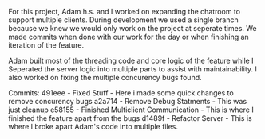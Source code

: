For this project, Adam h.s. and I worked on expanding the chatroom to support
multiple clients. During development we used a single branch because we knew
we would only work on the project at seperate times. We made commits when done
with our work for the day or when finishing an iteration of the feature.

Adam built most of the threading code and core logic of the feature while I
Seperated the server logic into multiple parts to assist with maintainability.
I also worked on fixing the multiple concurency bugs found.

Commits:
	491eee - Fixed Stuff - Here i made some quick changes to remove concurency bugs
	a2a714 - Remove Debug Statments - This was just cleanup
	e58155 - Finished Multiclient Communication - This is where I finished the feature apart from the bugs
	d1489f - Refactor Server - This is where I broke apart Adam's code into multiple files.
